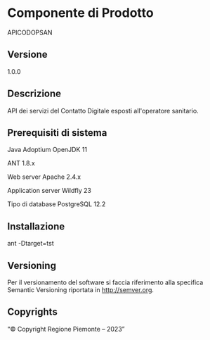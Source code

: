 # Componente di Prodotto

APICODOPSAN

## Versione

1.0.0

## Descrizione

API dei servizi del Contatto Digitale esposti all'operatore sanitario.

## Prerequisiti di sistema

Java
Adoptium OpenJDK 11

ANT
1.8.x

Web server
Apache 2.4.x

Application server
Wildfly 23

Tipo di database
PostgreSQL 12.2

## Installazione

ant -Dtarget=tst

## Versioning

Per il versionamento del software si faccia riferimento alla specifica Semantic Versioning riportata in http://semver.org.

## Copyrights

“© Copyright Regione Piemonte – 2023”

